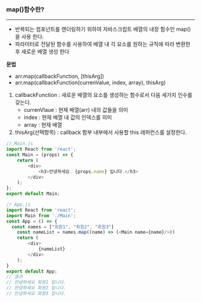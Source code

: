 ### map()함수란?
---
- 반복되는 컴포넌트를 렌더링하기 위하여 자바스크립트 배열의 내장 함수인 map()을 사용 한다.
- 파라미터로 전달된 함수를 사용하여 배열 내 각 요소를 원하는 규칙에 따라 변환한 후 새로운 배열 생성 한다

**문법**
- arr.map(callbackFunction, [thisArg])
- arr.map(callbackFunction(currenValue, index, array), thisArg)
1) callbackFunction : 새로운 배열의 요소를 생성하는 함수로서 다음 세가지 인수를 갖는다.
    - currenVlaue : 현재 배열(arr) 내의 값들을 의미
    - index : 현재 배열 내 값의 인덱스를 의미
    - array : 현재 배열
2) thisArg(선택항목) : callback 함부 내부에서 사용할 this 레퍼런스를 설정한다.
```javascript
// Main.js
import React from 'react';
const Main = (props) => {
    return (
        <div>
			<h3>안녕하세요. {props.name} 입니다.</h3>
        </div>
    );
};
export default Main;
```
```javascript
// App.js
import React from 'react';
import Main from './Main';
const App = () => {
  const names = ["회원1", "회원2", "회원3"]
	const nameList = names.map((name) => (<Main name={name}/>))
	return (
		<div>
			{nameList}
		</div>
	);
}
export default App;
// 결과
// 안녕하세요 회원1 입니다.
// 안녕하세요 회원2 입니다.
// 안녕하세요 회원3 입니다.
```